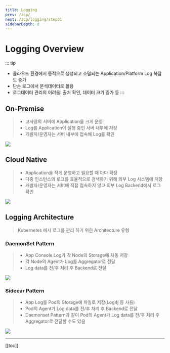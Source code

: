 ```yaml
---
title: Logging
prev: /zcp/
next: /zcp/logging/step01
sidebarDepth: 0
---
```


# Logging Overview
::: tip
* 클라우드 환경에서 동적으로 생성되고 소멸되는 Application/Platform Log 복잡도 증가
* 단순 로그에서 분석데이터로 활용
* 로그데이터 관리의 어려움: 출처 확인, 데이터 크기 증가 등
:::

## On-Premise
> * 고사양의 서버에 Application을 크게 운영
> * Log를 Application이 실행 중인 서버 내부에 저장
> * 개발자/운영자는 서버 내부에 접속해 Log를 확인 

![](./img/2019-01-26-21-20-01.png)

## Cloud Native
> * Application을 작게 운영하고 필요할 때 마다 확장
> * 다중 인스턴스의 로그를 효율적으로 검색하기 위해 외부 Log 시스템에 저장
> * 개발자/운영자는 서버에 직접 접속하지 않고 외부 Log Backend에서 로그 확인

![](./img/2019-01-26-21-20-18.png)

## Logging Architecture
> Kubernetes 에서 로그를 관리 하기 위한 Architecture 유형

### DaemonSet Pattern
> * App Console Log가 각 Node의 Storage에 자동 저장
> * 각 Node의 Agent가 Log를 Aggregator로 전달
> * Log data를 전/후 처리 후 Backend로 전달

![](./img/2019-01-26-21-25-20.png)

### Sidecar Pattern
> * App Log를 Pod의 Storage에 파일로 저장(Log4j 등 사용)
> * Pod의 Agent가 Log data를 전/후 처리 후 Backend로 전달
> * Daemonset Pattern과 같이 Pod의 Agent가 Log data를 전/후 처리 후 Aggregator로 전달할 수도 있음

![](./img/2019-01-26-21-25-34.png)

---
[[toc]]
